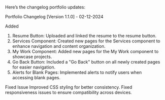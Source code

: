 
Here’s the changelog portfolio updates:

Portfolio Changelog
[Version 1.1.0] - 02-12-2024


Added
1. Resume Button: Uploaded and linked the resume to the resume button.
2. Services Component: Created new pages for the Services component to enhance navigation and content organization.
3. My Work Component: Added new pages for the My Work component to showcase projects.
4. Go Back Button: Included a "Go Back" button on all newly created pages for easier navigation.
5. Alerts for Blank Pages: Implemented alerts to notify users when accessing blank pages.


Fixed Issue
Improved CSS styling for better consistency.
Fixed responsiveness issues to ensure compatibility across devices.
